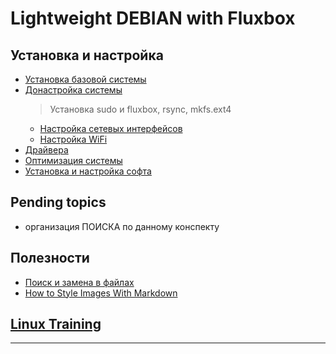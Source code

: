 # Lightweight DEBIAN with Fluxbox

## Установка и настройка

- [Установка базовой системы](base-inst/index.md)
- [Донастройка системы](aft-inst/index.md)
  > Установка sudo и fluxbox, rsync, mkfs.ext4
	- [Настройка сетевых интерфейсов](aft-inst/net-if.md)
	- [Настройка WiFi](aft-inst/wifi.md)
- [Драйвера](drivers.md)
- [Оптимизация системы](sys-tune/index.md)
- [Установка и настройка софта](soft-inst/index.md)


## Pending topics

- организация ПОИСКА по данному конспекту

## Полезности

- [Поиск и замена в файлах](useful/find-replace-in-files.md)
- [How to Style Images With Markdown](https://www.xaprb.com/blog/how-to-style-images-with-markdown/)

## [Linux Training](training/linux/index.md)
--- 
